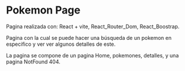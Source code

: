 # Pokemon Page

Pagina realizada con: React + vite, React_Router_Dom, React_Boostrap.

Pagina con la cual se puede hacer una búsqueda de un pokemon en especifico y ver ver algunos detalles de este.

La pagina se compone de un pagina Home, pokemones, detalles, y una pagina NotFound 404.

